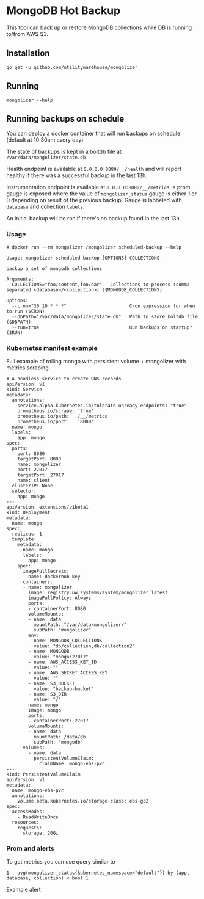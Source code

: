 # MongoDB Hot Backup

This tool can back up or restore MongoDB collections while DB is running to/from AWS S3.

## Installation
```
go get -u github.com/utilitywarehouse/mongolizer
```
## Running
```
mongolizer --help
```

## Running backups on schedule

You can deploy a docker container that will run backups on schedule (default at 10:30am every day)

The state of backups is kept in a boltdb file at `/var/data/mongolizer/state.db`

Health endpoint is available at `0.0.0.0:8080/__/health` and will report healthy if there was a successful backup in the last 13h.

Instrumentation endpoint is available at `0.0.0.0:8080/__/metrics`, a prom gauge is exposed where the value of `mongolizer_status` gauge is either 1 or 0 depending on result of the previous backup. Gauge is labbeled with `database` and collection `labels`.

An initial backup will be ran if there's no backup found in the last 13h.

### Usage

```
# docker run --rm mongolizer /mongolizer scheduled-backup --help

Usage: mongolizer scheduled-backup [OPTIONS] COLLECTIONS

backup a set of mongodb collections

Arguments:
  COLLECTIONS="foo/content,foo/bar"   Collections to process (comma separated <database>/<collection>) ($MONGODB_COLLECTIONS)

Options:
  --cron="30 10 * * *"                       Cron expression for when to run ($CRON)
  --dbPath="/var/data/mongolizer/state.db"   Path to store boltdb file ($DBPATH)
  --run=true                                 Run backups on startup? ($RUN)
```

### Kubernetes manifest example

Full example of rolling mongo with persistent volume + mongolizer with metrics scraping

```
# A headless service to create DNS records
apiVersion: v1
kind: Service
metadata:
  annotations:
    service.alpha.kubernetes.io/tolerate-unready-endpoints: "true"
    prometheus.io/scrape: 'true'
    prometheus.io/path:   /__/metrics
    prometheus.io/port:   '8080'
  name: mongo
  labels:
    app: mongo
spec:
  ports:
  - port: 8080
    targetPort: 8080
    name: mongolizer
  - port: 27017
    targetPort: 27017
    name: client
  clusterIP: None
  selector:
    app: mongo
---
apiVersion: extensions/v1beta1
kind: Deployment
metadata:
  name: mongo
spec:
  replicas: 1
  template:
    metadata:
      name: mongo
      labels:
        app: mongo
    spec:
      imagePullSecrets:
      - name: dockerhub-key
      containers:
      - name: mongolizer
        image: registry.uw.systems/system/mongolizer:latest
        imagePullPolicy: Always
        ports:
        - containerPort: 8080
        volumeMounts:
        - name: data
          mountPath: "/var/data/mongolizer/"
          subPath: "mongolizer"
        env:
        - name: MONGODB_COLLECTIONS
          value: "db/collection,db/collection2"
        - name: MONGODB
          value: "mongo:27017"
        - name: AWS_ACCESS_KEY_ID
          value: ""
        - name: AWS_SECRET_ACCESS_KEY
          value: ""
        - name: S3_BUCKET
          value: "backup-bucket"
        - name: S3_DIR
          value: "/"
      - name: mongo
        image: mongo
        ports:
        - containerPort: 27017
        volumeMounts:
        - name: data
          mountPath: /data/db
          subPath: "mongodb"
      volumes:
        - name: data
          persistentVolumeClaim:
            claimName: mongo-ebs-pvc
---
kind: PersistentVolumeClaim
apiVersion: v1
metadata:
  name: mongo-ebs-pvc
  annotations:
    volume.beta.kubernetes.io/storage-class: ebs-gp2
spec:
  accessModes:
    - ReadWriteOnce
  resources:
    requests:
      storage: 20Gi

```

### Prom and alerts

To get metrics you can use query similar to

```
1 - avg(mongolizer_status{kubernetes_namespace="default"}) by (app, database, collection) < bool 1
```

Example alert

```
```